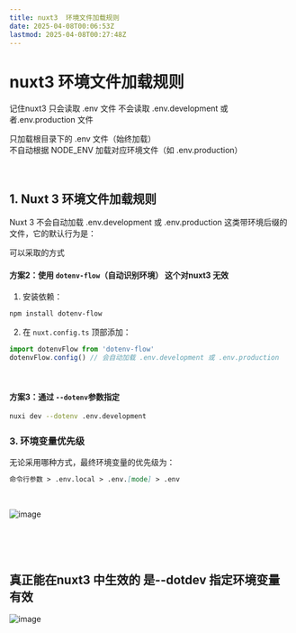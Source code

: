 ```yaml
---
title: nuxt3  环境文件加载规则
date: 2025-04-08T00:06:53Z
lastmod: 2025-04-08T00:27:48Z
---
```


# nuxt3  环境文件加载规则

记住nuxt3 只会读取 .env 文件 不会读取 .env.development  或者.env.production 文件

只加载根目录下的 .env 文件（始终加载）  
不自动根据 NODE_ENV 加载对应环境文件（如 .env.production）

‍

## 1. Nuxt 3 环境文件加载规则

Nuxt 3 不会自动加载 .env.development 或 .env.production 这类带环境后缀的文件，它的默认行为是：

可以采取的方式 

#### 方案2：使用 `dotenv-flow`​（自动识别环境）  这个对nuxt3 无效

1. 安装依赖：

```bash
npm install dotenv-flow
```

2. 在 `nuxt.config.ts`​ 顶部添加：

```typescript
import dotenvFlow from 'dotenv-flow'
dotenvFlow.config() // 会自动加载 .env.development 或 .env.production
```

‍

#### 方案3：通过 `--dotenv`​ 参数指定

```bash
nuxi dev --dotenv .env.development
```

### 3. 环境变量优先级

无论采用哪种方式，最终环境变量的优先级为：

```markdown
命令行参数 > .env.local > .env.[mode] > .env
```

‍

![image](assets/image-20250408002315-h4j5wic.png)

‍

‍

## 真正能在nuxt3 中生效的 是--dotdev 指定环境变量 有效

![image](assets/image-20250408002600-zy2m57r.png)
